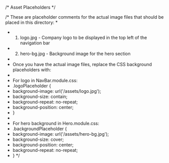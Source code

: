 /* Asset Placeholders */

/* These are placeholder comments for the actual image files that should be placed in this directory:
 * 
 * 1. logo.jpg - Company logo to be displayed in the top left of the navigation bar
 * 2. hero-bg.jpg - Background image for the hero section
 * 
 * Once you have the actual image files, replace the CSS background placeholders with:
 * 
 * For logo in NavBar.module.css:
 * .logoPlaceholder {
 *   background-image: url('/assets/logo.jpg');
 *   background-size: contain;
 *   background-repeat: no-repeat;
 *   background-position: center;
 * }
 * 
 * For hero background in Hero.module.css:
 * .backgroundPlaceholder {
 *   background-image: url('/assets/hero-bg.jpg');
 *   background-size: cover;
 *   background-position: center;
 *   background-repeat: no-repeat;
 * }
 */
